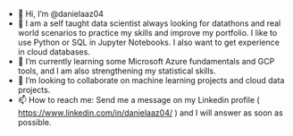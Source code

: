 - 👋 Hi, I’m @danielaaz04
- 👀 I am a self taught data scientist always looking for datathons and real world scenarios to practice my skills and improve my portfolio. I like to use Python or SQL in Jupyter Notebooks. I also want to get experience in cloud databases.
- 🌱 I’m currently learning some Microsoft Azure fundamentals and GCP tools, and I am also strengthening my statistical skills.
- 💞️ I’m looking to collaborate on machine learning projects and cloud data projects.
- 📫 How to reach me: Send me a message on my Linkedin profile ( https://www.linkedin.com/in/danielaaz04/ ) and I will answer as soon as possible.

<!---
danielaaz04/danielaaz04 is a ✨ special ✨ repository because its `README.md` (this file) appears on your GitHub profile.
You can click the Preview link to take a look at your changes.
--->
